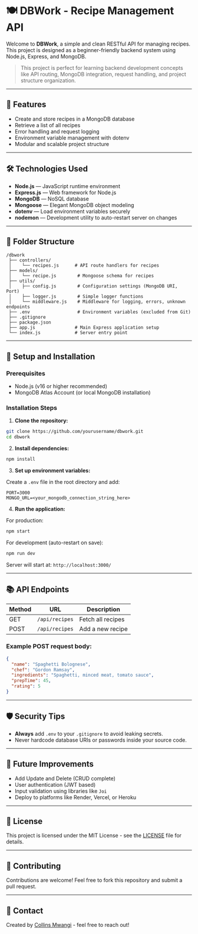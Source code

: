 # 🍽️ DBWork - Recipe Management API

Welcome to **DBWork**, a simple and clean RESTful API for managing recipes. This project is designed as a beginner-friendly backend system using Node.js, Express, and MongoDB.

> This project is perfect for learning backend development concepts like API routing, MongoDB integration, request handling, and project structure organization.

---

## 🚀 Features

- Create and store recipes in a MongoDB database
- Retrieve a list of all recipes
- Error handling and request logging
- Environment variable management with dotenv
- Modular and scalable project structure

---

## 🛠️ Technologies Used

- **Node.js** — JavaScript runtime environment
- **Express.js** — Web framework for Node.js
- **MongoDB** — NoSQL database
- **Mongoose** — Elegant MongoDB object modeling
- **dotenv** — Load environment variables securely
- **nodemon** — Development utility to auto-restart server on changes

---

## 📁 Folder Structure

```
/dbwork
 ├── controllers/
 │    └── recipes.js      # API route handlers for recipes
 ├── models/
 │    └── recipe.js        # Mongoose schema for recipes
 ├── utils/
 │    ├── config.js        # Configuration settings (MongoDB URI, Port)
 │    ├── logger.js        # Simple logger functions
 │    └── middleware.js    # Middleware for logging, errors, unknown endpoints
 ├── .env                  # Environment variables (excluded from Git)
 ├── .gitignore
 ├── package.json
 ├── app.js               # Main Express application setup
 └── index.js             # Server entry point
```

---

## 🔑 Setup and Installation

### Prerequisites

- Node.js (v16 or higher recommended)
- MongoDB Atlas Account (or local MongoDB installation)

### Installation Steps

1. **Clone the repository:**

```bash
git clone https://github.com/yourusername/dbwork.git
cd dbwork
```

2. **Install dependencies:**

```bash
npm install
```

3. **Set up environment variables:**

Create a `.env` file in the root directory and add:

```env
PORT=3000
MONGO_URL=<your_mongodb_connection_string_here>
```

4. **Run the application:**

For production:

```bash
npm start
```

For development (auto-restart on save):

```bash
npm run dev
```

Server will start at: `http://localhost:3000/`

---

## 📚 API Endpoints

| Method | URL            | Description       |
| ------ | -------------- | ----------------- |
| GET    | `/api/recipes` | Fetch all recipes |
| POST   | `/api/recipes` | Add a new recipe  |

### Example POST request body:

```json
{
  "name": "Spaghetti Bolognese",
  "chef": "Gordon Ramsay",
  "ingredients": "Spaghetti, minced meat, tomato sauce",
  "prepTime": 45,
  "rating": 5
}
```

---

## 🛡️ Security Tips

- **Always** add `.env` to your `.gitignore` to avoid leaking secrets.
- Never hardcode database URIs or passwords inside your source code.

---

## 🚀 Future Improvements

- Add Update and Delete (CRUD complete)
- User authentication (JWT based)
- Input validation using libraries like `Joi`
- Deploy to platforms like Render, Vercel, or Heroku

---

## 📜 License

This project is licensed under the MIT License - see the [LICENSE](LICENSE) file for details.

---

## 🤝 Contributing

Contributions are welcome! Feel free to fork this repository and submit a pull request.

---

## 💬 Contact

Created by [Collins Mwangi](https://github.com/ny-collins) - feel free to reach out!

